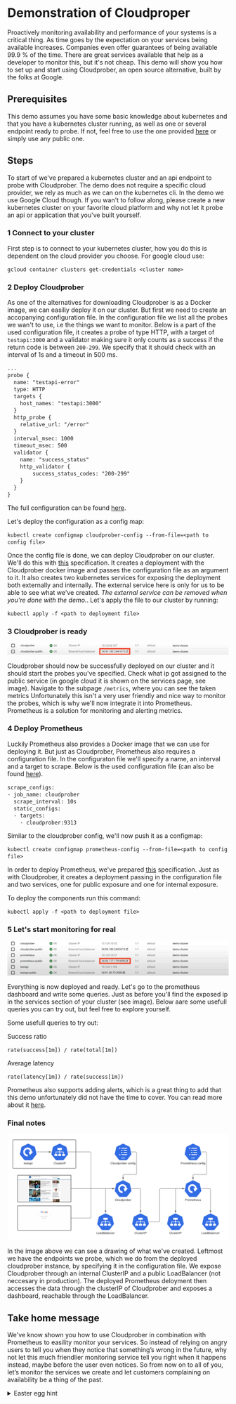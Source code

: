 # Demonstration of Cloudproper

Proactively monitoring availability and performance of your systems is a critical thing.
As time goes by the expectation on your services being available increases.
Companies even offer guarantees of being available 99.9 % of the time.
There are great services available that help as a developer to monitor this, but it's not cheap.
This demo will show you how to set up and start using Cloudprober, an open source alternative, built by the folks at Google.


## Prerequisites

This demo assumes you have some basic knowledge about kubernetes and that you have a kubernetes cluster running, as well as one or several endpoint ready to probe. If not, feel free to use the one provided [here](./testapi) or simply use any public one.

## Steps

To start of we've prepared a kubernetes cluster and an api endpoint to probe with Cloudprober. The demo does not require a specific cloud provider, we rely as much as we can on the kubernetes cli. In the demo we use Google Cloud though. If you wan't to follow along,
please create a new kubernetes cluster on your favorite cloud platform
and why not let it probe an api or application that you've built yourself.

### 1 Connect to your cluster
First step is to connect to your kubernetes cluster, how you do this is dependent on the cloud provider you choose. For google cloud use:
```
gcloud container clusters get-credentials <cluster name>
```

### 2 Deploy Cloudprober
As one of the alternatives for downloading Cloudprober is as a Docker image, we can easiliy deploy it on our cluster.
But first we need to create an accopanying configuration file. In the configuration file we list all the probes we wan't to use, i.e the things we want to monitor.
Below is a part of the used configuration file, it creates a probe of type HTTP, with a target of `testapi:3000` and a validator
making sure it only counts as a success if the return code is between `200-299`. We specify that it should check with an interval of 1s and a timeout in 500 ms.

```
...
probe {
  name: "testapi-error"
  type: HTTP
  targets {
    host_names: "testapi:3000"
  }
  http_probe {
    relative_url: "/error"
  }
  interval_msec: 1000
  timeout_msec: 500
  validator {
    name: "success_status"
    http_validator {
        success_status_codes: "200-299"
    }
  }
}
```
The full configuration can be found [here](./cloudprober/cloudprober.cfg).

Let's deploy the configuration as a config map:
```
kubectl create configmap cloudprober-config --from-file=<path to config file>
```

Once the config file is done, we can deploy Cloudprober on our cluster. We'll do this with [this](./cloudprober/deployment.yaml) specification.
It creates a deployment with the Cloudprober docker image and passes the configuration file as an argument to it. It also creates two kubernetes services
for exposing the deployment both externally and internally. The external service here is only for us to be able to see what we've created.
*The external service can be removed when you're done with the demo.*. Let's apply the file to our cluster by running:

```
kubectl apply -f <path to deployment file>
```


### 3 Cloudprober is ready

![image showing the deployed services](assets/gcloud_services_cp.png)

Cloudprober should now be successfully deployed on our cluster and it should start the probes you've specified.
Check what ip got assigned to the public service (in google cloud it is shown on the services page, see image).
Navigate to the subpage `/metrics`, where you can see the taken metrics
Unfortunately this isn't a very user friendly and nice way to monitor the probes, which is why we'll now integrate it into Prometheus.
Prometheus is a solution for monitoring and alerting metrics.

### 4 Deploy Prometheus
Luckily Prometheus also provides a Docker image that we can use for deploying it. But just as Cloudprober, Prometheus also requires a configuration file.
In the configuraton file we'll specify a name, an interval and a target to scrape. Below is the used configuration file
(can also be found [here](./prometheus/prometheus.yml)).
```
scrape_configs:
- job_name: cloudprober
  scrape_interval: 10s
  static_configs:
  - targets:
    - cloudprober:9313
```
Similar to the cloudprober config, we'll now push it as a configmap:
```
kubectl create configmap prometheus-config --from-file=<path to config file>
```

In order to deploy Prometheus, we've prepared [this](./prometheus/deployment.yaml) specification. Just as with Cloudprober, it creates a deployment passing in the configuration file and two services, one for public exposure and one for internal exposure.

To deploy the components run this command:
```
kubectl apply -f <path to deployment file>
```


### 5 Let's start monitoring for real

![image showing the deployed services](assets/gcloud_all_services.png)

Everything is now deployed and ready. Let's go to the prometheus dashboard and write some queries. Just as before you'll find the exposed ip in the services section of your cluster (see image). Below aare some usefull queries you can try out, but feel free to explore yourself.

Some usefull queries to try out:

Success ratio
```
rate(success[1m]) / rate(total[1m])
```

Average latency
```
rate(latency[1m]) / rate(success[1m])
```


Prometheus also supports adding alerts, which is a great thing to add that this demo unfortunately did not have the time to cover. You can read more about it [here](https://prometheus.io/docs/alerting/latest/overview/).

### Final notes

![architecture overview](./assets/arch.png)

In the image above we can see a drawing of what we've created. Leftmost we have the endpoints we probe, which we do from the deployed cloudprober instance, by specifying it in the configuration file. We expose Cloudprober through an internal ClusterIP and a public LoadBalancer (not neccesary in production). The deployed Prometheus deloyment then accesses the data through the clusterIP of Cloudprober and exposes a dashboard, reachable through the LoadBalancer. 

## Take home message

We've know shown you how to use Cloudprober in combination with Prometheus to easility monitor your services. So instead of relying on angry users to tell you when they notice that something’s wrong in the future, why not let this much friendlier monitoring service
tell you right when it happens instead, maybe before the user even notices.
So from now on to all of you, let’s monitor the services we create and let customers complaining on availability be a thing of the past.

<details>
<summary>Easter egg hint</summary>
    Did you notice the "real" prometheus, if not, can you guess what it is? (hint: https://www.imdb.com/title/tt1446714/)
</details>
